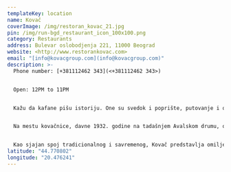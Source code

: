 ```yaml
---
templateKey: location
name: Kovač
coverImage: /img/restoran_kovac_21.jpg
pin: /img/run-bgd_restaurant_icon_100x100.png
category: Restaurants
address: Bulevar oslobodjenja 221, 11000 Beograd
website: <http://www.restorankovac.com>
email: "[info@kovacgroup.com](info@kovacgroup.com)"
description: >-
  Phone number: [+381112462 343](<+381112462 343>)


  Open: 12PM to 11PM


  Kažu da kafane pišu istoriju. One su svedok i poprište, putovanje i odredište. U njima se sastaje i rastaje, dogovaraju poslovi, veseli i tuguje. Kultura kafane kao mesta okupljanja, sa povodom ili bez njega, duboko je ukorenjena u srpskoj tradiciji. Na žalost, sve manje je onih pravih – sa dušom. Nakon osam decenija postojanja, Kovač je jedna od retkih kafana koja je uspela da sačuva baš taj iskreni kafanski duh.


  Na mestu kovačnice, davne 1932. godine na tadašnjem Avalskom drumu, otvorena je danas legendarna kafana Kovač kao uporište putnika i svih ljubitelja dobrog zalogaja. Od tada se u Kovaču mnogo pojelo i popilo, mnoge su priče ispričane, brojne zore dočekane… Smenjivali su se gosti i menjali običaji, ali je pravilo ostalo isto – u Kovač se uvek vraća.


  Kao sjajan spoj tradicionalnog i savremenog, Kovač predstavlja omiljenu destinaciju poklonika kulta prave kafane. Predivna stara kuća na ćošku, obnovljena i opremljena po najsavremenijim ugostiteljskim standardima, zadržala je svoju vizuelnu autentičnost. Topla domaćinska atmosfera i ljubazno i predusretljivo osoblje, uvešće vas u neki drugi svet u kome nema žurbe i meteža svakodnevice – svet u kome je sve podređeno uživanju u ukusima i mirisima uz zvuke odabrane starogradske muzike.
latitude: "44.770802"
longitude: "20.476241"
---
```

